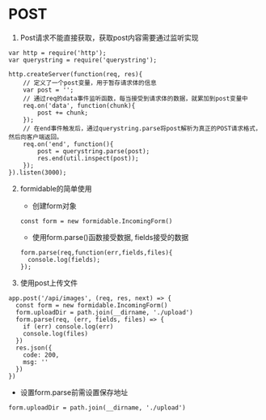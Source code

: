 # POST
1. Post请求不能直接获取，获取post内容需要通过监听实现
```
var http = require('http');
var querystring = require('querystring');
 
http.createServer(function(req, res){
    // 定义了一个post变量，用于暂存请求体的信息
    var post = '';     
    // 通过req的data事件监听函数，每当接受到请求体的数据，就累加到post变量中
    req.on('data', function(chunk){    
        post += chunk;
    });
    // 在end事件触发后，通过querystring.parse将post解析为真正的POST请求格式，然后向客户端返回。
    req.on('end', function(){    
        post = querystring.parse(post);
        res.end(util.inspect(post));
    });
}).listen(3000);
```

2. formidable的简单使用
    + 创建form对象
    ```
    const form = new formidable.IncomingForm()
    ```
    + 使用form.parse()函数接受数据, fields接受的数据
    ```
    form.parse(req,function(err,fields,files){
      console.log(fields);
    });
    ```

3. 使用post上传文件
```
app.post('/api/images', (req, res, next) => {
  const form = new formidable.IncomingForm()
  form.uploadDir = path.join(__dirname, './upload')
  form.parse(req, (err, fields, files) => {
    if (err) console.log(err)
    console.log(files)
  })
  res.json({
    code: 200,
    msg: ''
  })
})
```
+ 设置form.parse前需设置保存地址
```
form.uploadDir = path.join(__dirname, './upload')
```